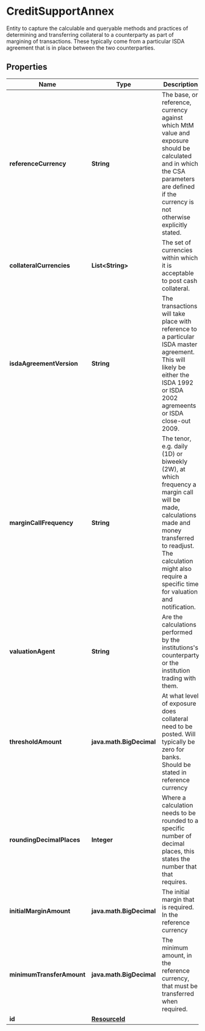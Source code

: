 

# CreditSupportAnnex

Entity to capture the calculable and queryable methods and practices of determining and transferring collateral  to a counterparty as part of margining of transactions. These typically come from a particular ISDA agreement  that is in place between the two counterparties.

## Properties

| Name | Type | Description | Notes |
|------------ | ------------- | ------------- | -------------|
|**referenceCurrency** | **String** | The base, or reference, currency against which MtM value and exposure should be calculated  and in which the CSA parameters are defined if the currency is not otherwise explicitly stated. |  |
|**collateralCurrencies** | **List&lt;String&gt;** | The set of currencies within which it is acceptable to post cash collateral. |  |
|**isdaAgreementVersion** | **String** | The transactions will take place with reference to a particular ISDA master agreement. This  will likely be either the ISDA 1992 or ISDA 2002 agremeents or ISDA close-out 2009. |  |
|**marginCallFrequency** | **String** | The tenor, e.g. daily (1D) or biweekly (2W), at which frequency a margin call will be made, calculations  made and money transferred to readjust. The calculation might also require a specific time for valuation and notification. |  |
|**valuationAgent** | **String** | Are the calculations performed by the institutions&#39;s counterparty or the institution trading with them. |  |
|**thresholdAmount** | **java.math.BigDecimal** | At what level of exposure does collateral need to be posted. Will typically be zero for banks.  Should be stated in reference currency |  |
|**roundingDecimalPlaces** | **Integer** | Where a calculation needs to be rounded to a specific number of decimal places,  this states the number that that requires. |  |
|**initialMarginAmount** | **java.math.BigDecimal** | The initial margin that is required. In the reference currency |  |
|**minimumTransferAmount** | **java.math.BigDecimal** | The minimum amount, in the reference currency, that must be transferred when required. |  |
|**id** | [**ResourceId**](ResourceId.md) |  |  |



